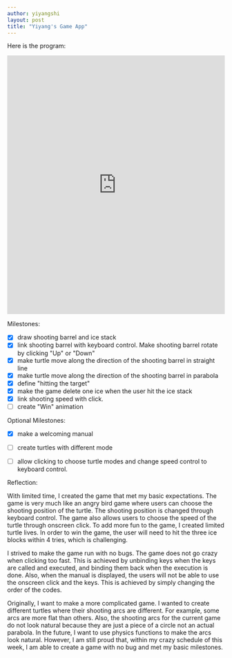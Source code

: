 ```yaml
---
author: yiyangshi
layout: post
title: "Yiyang's Game App"
---
```


Here is the program:
<iframe src="https://trinket.io/embed/python/2802271ec1" width="100%" height="600" frameborder="0" marginwidth="0" marginheight="0" allowfullscreen></iframe>

Milestones:
- [x] draw shooting barrel and ice stack
- [x] link shooting barrel with keyboard control. Make shooting barrel rotate by clicking "Up" or "Down"
- [x] make turtle move along the direction of the shooting barrel in straight line
- [x] make turtle move along the direction of the shooting barrel in parabola
- [x] define "hitting the target"
- [x] make the game delete one ice when the user hit the ice stack
- [x] link shooting speed with click. 
- [ ] create "Win" animation

Optional Milestones:
- [x] make a welcoming manual
- [ ] create turtles with different mode 
- [ ] allow clicking to choose turtle modes and change speed control to keyboard control.


Reflection:

With limited time, I created the game that met my basic expectations. The game is very much like an angry bird game where users can choose the shooting position of the turtle. The shooting position is changed through keyboard control. The game also allows users to choose the speed of the turtle through onscreen click. To add more fun to the game, I created limited turtle lives. In order to win the game, the user will need to hit the three ice blocks within 4 tries, which is challenging. 

I strived to make the game run with no bugs. The game does not go crazy when clicking too fast. This is achieved by unbinding keys when the keys are called and executed, and binding them back when the execution is done. Also, when the manual is displayed, the users will not be able to use the onscreen click and the keys. This is achieved by simply changing the order of the codes.

Originally, I want to make a more complicated game. I wanted to create different turtles where their shooting arcs are different. For example, some arcs are more flat than others. Also, the shooting arcs for the current game do not look natural because they are just a piece of a circle not an actual parabola. In the future, I want to use physics functions to make the arcs look natural. However, I am still proud that, within my crazy schedule of this week, I am able to create a game with no bug and met my basic milestones.  

